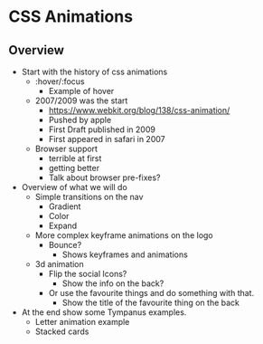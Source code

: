 # CSS Animations

## Overview

- Start with the history of css animations
  - :hover/:focus
    - Example of hover
  - 2007/2009 was the start
    - https://www.webkit.org/blog/138/css-animation/
    - Pushed by apple
    - First Draft published in 2009
    - First appeared in safari in 2007
  - Browser support
    - terrible at first
    - getting better
    - Talk about browser pre-fixes?
- Overview of what we will do
  - Simple transitions on the nav
    - Gradient
    - Color
    - Expand
  - More complex keyframe animations on the logo
    - Bounce?
      - Shows keyframes and animations
  - 3d animation
    - Flip the social Icons?
      - Show the info on the back?
    - Or use the favourite things and do something with that. 
      - Show the title of the favourite thing on the back
- At the end show some Tympanus examples. 
  - Letter animation example
  - Stacked cards
      